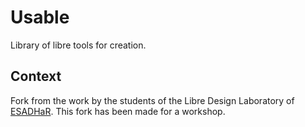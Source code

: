 # Usable

Library of libre tools for creation.

<!-- ## Useful links -->
<!-- - [Issues](https://gitlab.com/esadhar/usable/issues) -->
<!-- - [Tool list on the wiki](https://gitlab.com/esadhar/usable/wikis/liste-outils) -->
<!-- - [Tool related issues](https://gitlab.com/esadhar/usable/issues?label_name=outil) -->

## Context

Fork from the work by the students of the Libre Design Laboratory of [ESADHaR](http://esadhar.fr/). This fork has been made for a workshop.
